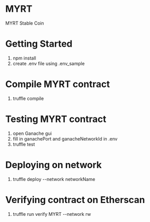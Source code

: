 # MYRT
MYRT Stable Coin

# Getting Started
1. npm install
2. create .env file using .env_sample

# Compile MYRT contract
1. truffle compile

# Testing MYRT contract
1. open Ganache gui
2. fill in ganachePort and ganacheNetworkId in .env
2. truffle test

# Deploying on network
1. truffle deploy --network networkName

# Verifying contract on Etherscan
1. truffle run verify MYRT --network 
rw